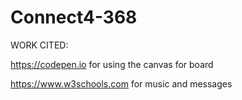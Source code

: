 # Connect4-368
WORK CITED:

https://codepen.io for using the canvas for board

https://www.w3schools.com for music and messages 
